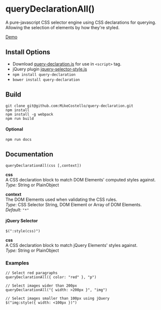 # queryDeclarationAll()

A pure-javascript CSS selector engine using CSS declarations for querying. Allowing the selection of elements by how they're styled.

[Demo](http://mikecostello.github.io/query-declaration)

## Install Options
* Download [query-declaration.js](https://raw.githubusercontent.com/MikeCostello/query-declaration/master/dist/query-declaration.min.js) for use in `<script>` tag.
* jQuery plugin [jquery-selector-style.js](https://raw.githubusercontent.com/MikeCostello/query-declaration/master/dist/jquery-selector-style.min.js)
* `npm install query-declaration`
* `bower install query-declaration`

## Build
```
git clone git@github.com:MikeCostello/query-declaration.git
npm install
npm install -g webpack
npm run build
```

#### Optional
```
npm run docs
```

## Documentation

`queryDeclarationAll(css [,context])`

**css**  
A CSS declaration block to match DOM Elements' computed styles against.  
*Type:* String or PlainObject

**context**  
The DOM Elements used when validating the CSS rules.  
*Type*: CSS Selector String, DOM Element or Array of DOM Elements.  
*Default:* `"*"`

#### jQuery Selector
`$(":style(css)")`

**css**  
A CSS declaration block to match jQuery Elements' styles against.  
*Type:* String or PlainObject


### Examples
```
// Select red paragraphs
queryDeclarationAll({ color: "red" }, "p")

// Select images wider than 200px
queryDeclarationAll("{ width: >200px }", "img")

// Select images smaller than 100px using jQuery
$("img:style({ width: <100px })")
```
